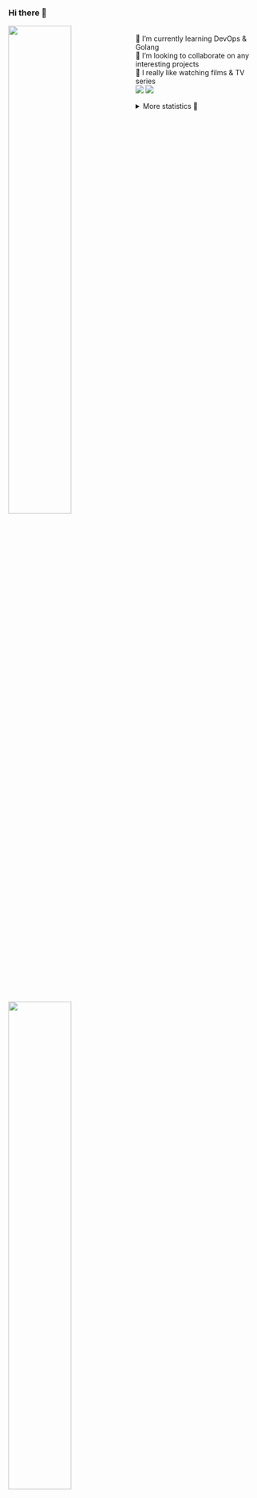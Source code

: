 ### Hi there 👋


[<img align="left" width="50%" src="https://github-readme-stats.vercel.app/api?username=rufusnufus&hide=issues&show_icons=true&count_private=true&theme=transparent&title_color=FF6F40&text_color=FBF9F8&icon_color=F48242&hide_border=true&hide_title=true#gh-dark-mode-only">](https://metrics.lecoq.io/rufusnufus#gh-dark-mode-only)
[<img align="left" width="50%" src="https://github-readme-stats.vercel.app/api?username=rufusnufus&hide=issues&show_icons=true&count_private=true&theme=transparent&title_color=FF6533&text_color=4D4644&icon_color=FF8038&hide_border=true&hide_title=true#gh-light-mode-only">](https://metrics.lecoq.io/rufusnufus#gh-light-mode-only)

<p>
  <br>
  🌱 I’m currently learning DevOps & Golang</br>
  👯 I’m looking to collaborate on any interesting projects</br>
  🎥 I really like watching films & TV series</br>
  <a href="https://linkedin.com/in/rufusnufus"><img src="https://img.shields.io/badge/linkedin-0077B5.svg?style=for-the-badge&logo=linkedin&logoColor=white"/></a>
  <a href="https://t.me/rufusnufus"><img src="https://img.shields.io/badge/-telegram-black?style=for-the-badge&color=blue&logo=telegram"/></a>
</p>

<p text-align="left">
<details>
  <summary>More statistics 👀</summary><br/>

<!--START_SECTION:waka-->
![Code Time](http://img.shields.io/badge/Code%20Time-425%20hrs%2053%20mins-blue)

![Profile Views](http://img.shields.io/badge/Profile%20Views-0-blue)

**I'm an Early 🐤** 

```text
🌞 Morning                6574 commits        █████░░░░░░░░░░░░░░░░░░░░   21.42 % 
🌆 Daytime                17804 commits       ███████████████░░░░░░░░░░   58.01 % 
🌃 Evening                5534 commits        █████░░░░░░░░░░░░░░░░░░░░   18.03 % 
🌙 Night                  780 commits         █░░░░░░░░░░░░░░░░░░░░░░░░   02.54 % 
```
📅 **I'm Most Productive on Monday** 

```text
Monday                   6269 commits        █████░░░░░░░░░░░░░░░░░░░░   20.43 % 
Tuesday                  5842 commits        █████░░░░░░░░░░░░░░░░░░░░   19.03 % 
Wednesday                6112 commits        █████░░░░░░░░░░░░░░░░░░░░   19.91 % 
Thursday                 5509 commits        ████░░░░░░░░░░░░░░░░░░░░░   17.95 % 
Friday                   5398 commits        ████░░░░░░░░░░░░░░░░░░░░░   17.59 % 
Saturday                 644 commits         █░░░░░░░░░░░░░░░░░░░░░░░░   02.10 % 
Sunday                   918 commits         █░░░░░░░░░░░░░░░░░░░░░░░░   02.99 % 
```


📊 **This Week I Spent My Time On** 

```text
💬 Programming Languages: 
Terraform                5 hrs               ████████████░░░░░░░░░░░░░   48.11 % 
YAML                     2 hrs 10 mins       █████░░░░░░░░░░░░░░░░░░░░   20.83 % 
Other                    1 hr 13 mins        ███░░░░░░░░░░░░░░░░░░░░░░   11.81 % 
HCL                      58 mins             ██░░░░░░░░░░░░░░░░░░░░░░░   09.43 % 
Bash                     39 mins             ██░░░░░░░░░░░░░░░░░░░░░░░   06.27 % 

🔥 Editors: 
VS Code                  9 hrs 37 mins       ███████████████████████░░   92.51 % 
iTerm2                   46 mins             ██░░░░░░░░░░░░░░░░░░░░░░░   07.49 % 
```

**I Mostly Code in Java** 

```text
Python                   19 repos            ███░░░░░░░░░░░░░░░░░░░░░░   12.50 % 
Smarty                   13 repos            ██░░░░░░░░░░░░░░░░░░░░░░░   08.55 % 
HCL                      7 repos             █░░░░░░░░░░░░░░░░░░░░░░░░   04.61 % 
HTML                     4 repos             █░░░░░░░░░░░░░░░░░░░░░░░░   02.63 % 
Mustache                 4 repos             █░░░░░░░░░░░░░░░░░░░░░░░░   02.63 % 
```




 Last Updated on 30/07/2023 01:07:06 UTC
<!--END_SECTION:waka-->

</details>
</p>
